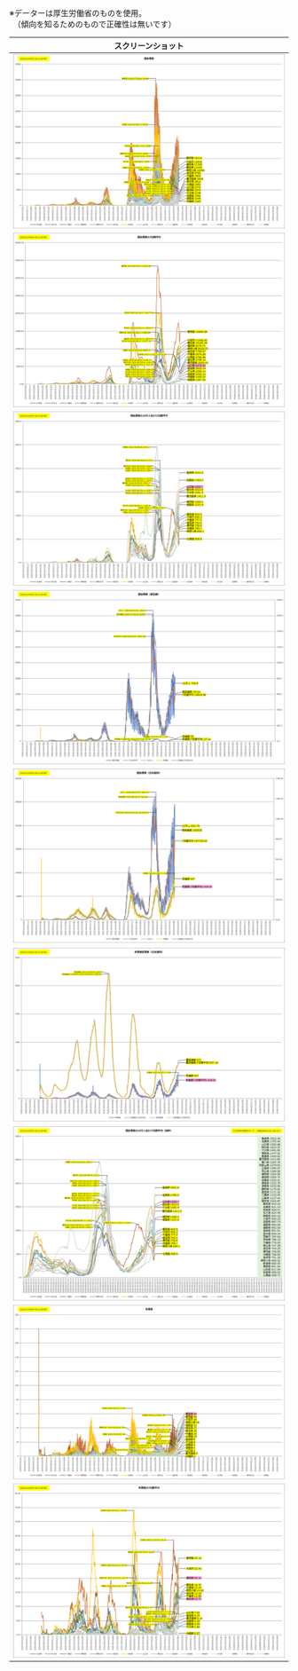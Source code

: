 ※データーは厚生労働省のものを使用。  
　（傾向を知るためのもので正確性は無いです）  

| スクリーンショット                          |
| ------------------------------------------- |
| ![pic1.感染者数.png](https://github.com/office-itou/Files/blob/master/excel/covid-19/grph/pic1.%E6%84%9F%E6%9F%93%E8%80%85%E6%95%B0.png) |
| ![pic2.感染者数の7日間平均.png](https://github.com/office-itou/Files/blob/master/excel/covid-19/grph/pic2.%E6%84%9F%E6%9F%93%E8%80%85%E6%95%B0%E3%81%AE7%E6%97%A5%E9%96%93%E5%B9%B3%E5%9D%87.png) |
| ![pic3.感染者数の10万人あたり7日間平均.png](https://github.com/office-itou/Files/blob/master/excel/covid-19/grph/pic3.%E6%84%9F%E6%9F%93%E8%80%85%E6%95%B0%E3%81%AE10%E4%B8%87%E4%BA%BA%E3%81%82%E3%81%9F%E3%82%8A7%E6%97%A5%E9%96%93%E5%B9%B3%E5%9D%87.png) |
| ![pic4.感染者数（東京都）.png](https://github.com/office-itou/Files/blob/master/excel/covid-19/grph/pic4.%E6%84%9F%E6%9F%93%E8%80%85%E6%95%B0%EF%BC%88%E6%9D%B1%E4%BA%AC%E9%83%BD%EF%BC%89.png) |
| ![pic5.感染者数（日本国内）.png）](https://github.com/office-itou/Files/blob/master/excel/covid-19/grph/pic5.%E6%84%9F%E6%9F%93%E8%80%85%E6%95%B0%EF%BC%88%E6%97%A5%E6%9C%AC%E5%9B%BD%E5%86%85%EF%BC%89.png) |
| ![pic6.死者重症者数（日本国内）.png](https://github.com/office-itou/Files/blob/master/excel/covid-19/grph/pic6.%E6%AD%BB%E8%80%85%E9%87%8D%E7%97%87%E8%80%85%E6%95%B0%EF%BC%88%E6%97%A5%E6%9C%AC%E5%9B%BD%E5%86%85%EF%BC%89.png) |
| ![pic7.感染者数の10万人あたり7日間平均（抜粋）.png](https://github.com/office-itou/Files/blob/master/excel/covid-19/grph/pic7.%E6%84%9F%E6%9F%93%E8%80%85%E6%95%B0%E3%81%AE10%E4%B8%87%E4%BA%BA%E3%81%82%E3%81%9F%E3%82%8A7%E6%97%A5%E9%96%93%E5%B9%B3%E5%9D%87%EF%BC%88%E6%8A%9C%E7%B2%8B%EF%BC%89.png) |
| ![pic8.死者数.png](https://github.com/office-itou/Files/blob/master/excel/covid-19/grph/pic8.%E6%AD%BB%E8%80%85%E6%95%B0.png) |
| ![pic9.死者数の7日間平均.png](https://github.com/office-itou/Files/blob/master/excel/covid-19/grph/pic9.%E6%AD%BB%E8%80%85%E6%95%B0%E3%81%AE7%E6%97%A5%E9%96%93%E5%B9%B3%E5%9D%87.png) |

